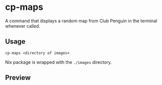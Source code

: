 # cp-maps
A command that displays a random map from Club Penguin in the terminal whenever called. 

## Usage
```
cp-maps <directory of images>
```

Nix package is wrapped with the `./images` directory.

## Preview
